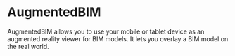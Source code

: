 # AugmentedBIM

AugmentedBIM allows you to use your mobile or tablet device as an augmented reality viewer for BIM models.  It lets you overlay a BIM model on the real world.